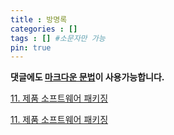 ```yaml
---
title : 방명록
categories : []
tags : [] #소문자만 가능
pin: true
---
```


**댓글에도 [마크다운 문법](https://trulyeven.github.io/posts/markdown/ "마크다운 문법")이 사용가능합니다.**

[11. 제품 소프트웨어 패키징](https://trulyeven.github.io/posts/pot)

[11. 제품 소프트웨어 패키징](https://trulyeven.github.io/pot)
